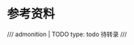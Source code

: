 <!--
SPDX-FileCopyrightText: 2021 Shuai Zhang

SPDX-License-Identifier: CC-BY-NC-ND-4.0
-->

# 参考资料

/// admonition | TODO
    type: todo
待转录
///
